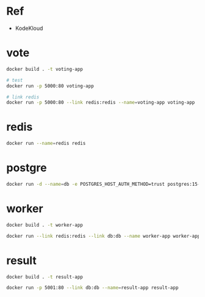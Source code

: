 # Ref
- KodeKloud


# vote
```bash
docker build . -t voting-app
```
```bash
# test
docker run -p 5000:80 voting-app

# link redis
docker run -p 5000:80 --link redis:redis --name=voting-app voting-app
```
# redis
```bash
docker run --name=redis redis
```
# postgre
```bash
docker run -d --name=db -e POSTGRES_HOST_AUTH_METHOD=trust postgres:15-alpine
```
# worker
```bash
docker build . -t worker-app

docker run --link redis:redis --link db:db --name worker-app worker-app
```
# result
```bash
docker build . -t result-app

docker run -p 5001:80 --link db:db --name=result-app result-app
```